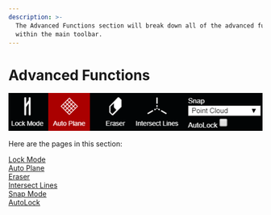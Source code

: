 ```yaml
---
description: >-
  The Advanced Functions section will break down all of the advanced functions
  within the main toolbar.
---
```


# Advanced Functions

![](../.gitbook/assets/advanced-functions-toolbar.png)

Here are the pages in this section:

[Lock Mode](lock-mode.md)  
[Auto Plane](auto-plane.md)  
[Eraser](eraser.md)  
[Intersect Lines](intersect-lines.md)  
[Snap Mode](snap-mode.md)  
[AutoLock](autolock.md)

